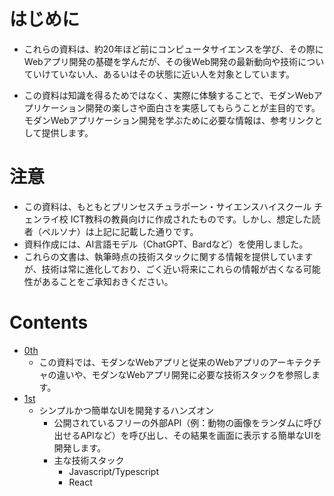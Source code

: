 # はじめに
- これらの資料は、約20年ほど前にコンピュータサイエンスを学び、その際にWebアプリ開発の基礎を学んだが、その後Web開発の最新動向や技術についていけていない人、あるいはその状態に近い人を対象としています。

- この資料は知識を得るためではなく、実際に体験することで、モダンWebアプリケーション開発の楽しさや面白さを実感してもらうことが主目的です。モダンWebアプリケーション開発を学ぶために必要な情報は、参考リンクとして提供します。

# 注意
- この資料は、もともとプリンセスチュラポーン・サイエンスハイスクール チェンライ校 ICT教科の教員向けに作成されたものです。しかし、想定した読者（ペルソナ）は上記に記載した通りです。
- 資料作成には、AI言語モデル（ChatGPT、Bardなど）を使用しました。
- これらの文書は、執筆時点の技術スタックに関する情報を提供していますが、技術は常に進化しており、ごく近い将来にこれらの情報が古くなる可能性があることをご承知おきください。

# Contents
- [0th](0th_ja.md)
  - この資料では、モダンなWebアプリと従来のWebアプリのアーキテクチャの違いや、モダンなWebアプリ開発に必要な技術スタックを参照します。
- [1st](1st_ja.md)
  - シンプルかつ簡単なUIを開発するハンズオン
    - 公開されているフリーの外部API（例：動物の画像をランダムに呼び出せるAPIなど）を呼び出し、その結果を画面に表示する簡単なUIを開発します。
    - 主な技術スタック
      - Javascript/Typescript
      - React
